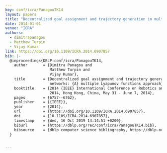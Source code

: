 ```yaml
---
key: conf/icra/PanagouTK14
layout: papers
title: "Decentralized goal assignment and trajectory generation in multi-robot networks: A multiple Lyapunov functions approach."
date: 2014-01-01
venue: "ICRA"
authors:
  - dimitrapanagou
  - Matthew Turpin
  - Vijay Kumar
link: https://doi.org/10.1109/ICRA.2014.6907857
bib: |-
  @inproceedings{DBLP:conf/icra/PanagouTK14,
    author       = {Dimitra Panagou and
                    Matthew Turpin and
                    Vijay Kumar},
    title        = {Decentralized goal assignment and trajectory generation in multi-robot
                    networks: {A} multiple Lyapunov functions approach},
    booktitle    = {2014 {IEEE} International Conference on Robotics and Automation, {ICRA}
                    2014, Hong Kong, China, May 31 - June 7, 2014},
    pages        = {6757--6762},
    publisher    = {{IEEE}},
    year         = {2014},
    url          = {https://doi.org/10.1109/ICRA.2014.6907857},
    doi          = {10.1109/ICRA.2014.6907857},
    timestamp    = {Wed, 16 Oct 2019 14:14:51 +0200},
    biburl       = {https://dblp.org/rec/conf/icra/PanagouTK14.bib},
    bibsource    = {dblp computer science bibliography, https://dblp.org}
  }


---
```

